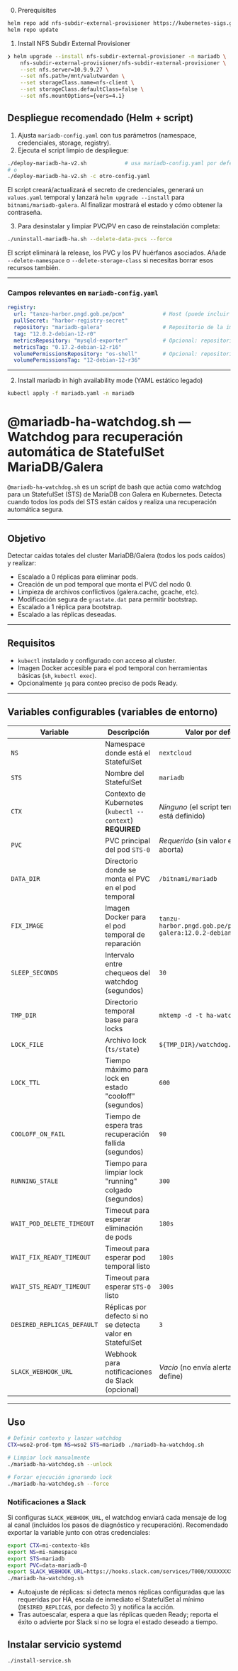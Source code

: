 0. Prerequisites
```bash
helm repo add nfs-subdir-external-provisioner https://kubernetes-sigs.github.io/nfs-subdir-external-provisioner/
helm repo update
```

1. Install NFS Subdir External Provisioner

```bash
❯ helm upgrade --install nfs-subdir-external-provisioner -n mariadb \
    nfs-subdir-external-provisioner/nfs-subdir-external-provisioner \
    --set nfs.server=10.9.9.27 \
    --set nfs.path=/mnt/valutwarden \
    --set storageClass.name=nfs-client \
    --set storageClass.defaultClass=false \
    --set nfs.mountOptions={vers=4.1} 
```

## Despliegue recomendado (Helm + script)

1. Ajusta `mariadb-config.yaml` con tus parámetros (namespace, credenciales, storage, registry).
2. Ejecuta el script limpio de despliegue:

```bash
./deploy-mariadb-ha-v2.sh            # usa mariadb-config.yaml por defecto
# o
./deploy-mariadb-ha-v2.sh -c otro-config.yaml
```

El script creará/actualizará el secreto de credenciales, generará un `values.yaml` temporal y lanzará `helm upgrade --install` para `bitnami/mariadb-galera`. Al finalizar mostrará el estado y cómo obtener la contraseña.

3. Para desinstalar y limpiar PVC/PV en caso de reinstalación completa:

```bash
./uninstall-mariadb-ha.sh --delete-data-pvcs --force
```

El script eliminará la release, los PVC y los PV huérfanos asociados. Añade `--delete-namespace` o `--delete-storage-class` si necesitas borrar esos recursos también.

---

### Campos relevantes en `mariadb-config.yaml`

```yaml
registry:
  url: "tanzu-harbor.pngd.gob.pe/pcm"            # Host (puede incluir prefijo de proyecto)
  pullSecret: "harbor-registry-secret"
  repository: "mariadb-galera"                   # Repositorio de la imagen principal (ej: mef/mariadb-galera)
  tag: "12.0.2-debian-12-r0"
  metricsRepository: "mysqld-exporter"           # Opcional: repositorio para el exporter
  metricsTag: "0.17.2-debian-12-r16"
  volumePermissionsRepository: "os-shell"        # Opcional: repositorio para el init de permisos
  volumePermissionsTag: "12-debian-12-r36"
```

---

2. Install mariadb in high availability mode (YAML estático legado)
```bash
kubectl apply -f mariadb.yaml -n mariadb
```

# @mariadb-ha-watchdog.sh — Watchdog para recuperación automática de StatefulSet MariaDB/Galera

`@mariadb-ha-watchdog.sh` es un script de bash que actúa como watchdog para un StatefulSet (STS) de MariaDB con Galera en Kubernetes. Detecta cuando todos los pods del STS están caídos y realiza una recuperación automática segura.

---

## Objetivo

Detectar caídas totales del cluster MariaDB/Galera (todos los pods caídos) y realizar:

- Escalado a 0 réplicas para eliminar pods.
- Creación de un pod temporal que monta el PVC del nodo 0.
- Limpieza de archivos conflictivos (galera.cache, gcache, etc).
- Modificación segura de `grastate.dat` para permitir bootstrap.
- Escalado a 1 réplica para bootstrap.
- Escalado a las réplicas deseadas.

---

## Requisitos

- `kubectl` instalado y configurado con acceso al cluster.
- Imagen Docker accesible para el pod temporal con herramientas básicas (`sh`, `kubectl exec`).
- Opcionalmente `jq` para conteo preciso de pods Ready.

---

## Variables configurables (variables de entorno)

| Variable                 | Descripción                                                     | Valor por defecto                                             |
|-------------------------|-----------------------------------------------------------------|---------------------------------------------------------------|
| `NS`                    | Namespace donde está el StatefulSet                              | `nextcloud`                                                   |
| `STS`                   | Nombre del StatefulSet                                           | `mariadb`                                                     |
| `CTX`                   | Contexto de Kubernetes (`kubectl --context`) **REQUIRED**       | *Ninguno* (el script termina si no está definido)             |
| `PVC`                   | PVC principal del pod `STS-0`                                    | *Requerido* (sin valor el script aborta)                      |
| `DATA_DIR`              | Directorio donde se monta el PVC en el pod temporal              | `/bitnami/mariadb`                                            |
| `FIX_IMAGE`             | Imagen Docker para el pod temporal de reparación                | `tanzu-harbor.pngd.gob.pe/pcm/mariadb-galera:12.0.2-debian-12-r0` |
| `SLEEP_SECONDS`         | Intervalo entre chequeos del watchdog (segundos)                | `30`                                                          |
| `TMP_DIR`               | Directorio temporal base para locks                             | `mktemp -d -t ha-watchdog-XXXXXX`                             |
| `LOCK_FILE`             | Archivo lock (`ts/state`)                                        | `${TMP_DIR}/watchdog.lock`                                    |
| `LOCK_TTL`              | Tiempo máximo para lock en estado "cooloff" (segundos)          | `600`                                                         |
| `COOLOFF_ON_FAIL`       | Tiempo de espera tras recuperación fallida (segundos)           | `90`                                                          |
| `RUNNING_STALE`         | Tiempo para limpiar lock "running" colgado (segundos)           | `300`                                                         |
| `WAIT_POD_DELETE_TIMEOUT` | Timeout para esperar eliminación de pods                       | `180s`                                                        |
| `WAIT_FIX_READY_TIMEOUT` | Timeout para esperar pod temporal listo                         | `180s`                                                        |
| `WAIT_STS_READY_TIMEOUT` | Timeout para esperar `STS-0` listo                              | `300s`                                                        |
| `DESIRED_REPLICAS_DEFAULT` | Réplicas por defecto si no se detecta valor en StatefulSet    | `3`                                                           |
| `SLACK_WEBHOOK_URL`     | Webhook para notificaciones de Slack (opcional)                 | *Vacío* (no envía alertas si no se define)                    |

---

## Uso

```bash
# Definir contexto y lanzar watchdog
CTX=wso2-prod-tpm NS=wso2 STS=mariadb ./mariadb-ha-watchdog.sh

# Limpiar lock manualmente
./mariadb-ha-watchdog.sh --unlock

# Forzar ejecución ignorando lock
./mariadb-ha-watchdog.sh --force
```

### Notificaciones a Slack

Si configuras `SLACK_WEBHOOK_URL`, el watchdog enviará cada mensaje de log al canal (incluidos los pasos de diagnóstico y recuperación). Recomendado exportar la variable junto con otras credenciales:

```bash
export CTX=mi-contexto-k8s
export NS=mi-namespace
export STS=mariadb
export PVC=data-mariadb-0
export SLACK_WEBHOOK_URL=https://hooks.slack.com/services/T000/XXXXXXXX
./mariadb-ha-watchdog.sh
```

- Autoajuste de réplicas: si detecta menos réplicas configuradas que las requeridas por HA, escala de inmediato el StatefulSet al mínimo (`DESIRED_REPLICAS`, por defecto 3) y notifica la acción.
- Tras autoescalar, espera a que las réplicas queden Ready; reporta el éxito o advierte por Slack si no se logra el estado deseado a tiempo.

## Instalar servicio systemd

```bash
./install-service.sh
```

